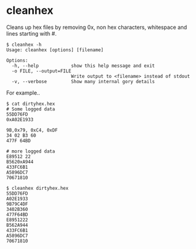 # cleanhex
Cleans up hex files by removing 0x, non hex characters, whitespace and lines starting with #.

```
$ cleanhex -h
Usage: cleanhex [options] [filename]

Options:
  -h, --help            show this help message and exit
  -o FILE, --output=FILE
                        Write output to <filename> instead of stdout
  -v, --verbose         Show many internal gory details
```

For example..

```
$ cat dirtyhex.hex
# Some logged data
55DD76FD
0xA02E1933

9B,0x79, 0xC4, 0xDF
34 02 B3 60
477F 64BD

# more logged data
E89512 22
B5620xA944
433FC6B1
A5896DC7
70671810

$ cleanhex dirtyhex.hex
55DD76FD
A02E1933
9B79C4DF
3402B360
477F64BD
E8951222
B562A944
433FC6B1
A5896DC7
70671810
```

